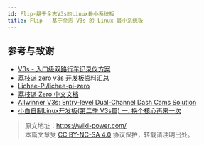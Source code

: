 ```yaml
---
id: Flip-基于全志V3s的Linux最小系统板
title: Flip - 基于全志 V3s 的 Linux 最小系统板
---
```


## 参考与致谢

- [V3s - 入门级双路行车记录仪方案](https://www.allwinnertech.com/index.php?c=product&a=index&id=38)
- [荔枝派 zero v3s 开发板资料汇总](https://whycan.com/t_322.html)
- [Lichee-Pi/lichee-pi-zero](https://github.com/Lichee-Pi/lichee-pi-zero)
- [荔枝派 Zero 中文文档](https://licheezero.readthedocs.io/zh/latest/index.html)
- [Allwinner V3s: Entry-level Dual-Channel Dash Cams Solution](https://www.allwinnertech.com/uploads/pdf/2016080317552746.pdf)
- [小白自制Linux开发板(第二季 V3s篇) 一. 换个核心再来一次](https://www.cnblogs.com/twzy/p/15691210.html)


> 原文地址：<https://wiki-power.com/>  
> 本篇文章受 [CC BY-NC-SA 4.0](https://creativecommons.org/licenses/by/4.0/deed.zh) 协议保护，转载请注明出处。

